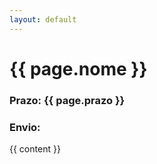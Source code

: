 ```yaml
---
layout: default
---
```


<h1> {{ page.nome }} </h1>

<h3>Prazo: <span class="label label-red">{{ page.prazo }}</span></h3>

<h3>Envio:</h3>

{{ content }}
